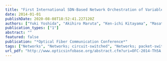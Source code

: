 ```yaml
---
title: "First International SDN-Based Network Orchestration of Variable-Capacity OPS over Programmable Flexi-Grid EON"
date: 2014-01-01
publishDate: 2020-08-08T18:52:41.227120Z
authors: ["Yuki Yoshida", "Akihiro Maruta", "Ken-ichi Kitayama", "Masato Nishihara", "Toshiki Tanaka", "Tomoo Takahara", "Jens Rasmussen", "Noboru Yoshikane", "Takehiro Tsuritani", "Itsuro Morita", " others"]
publication_types: ["1"]
abstract: ""
featured: false
publication: "*Optical Fiber Communication Conference*"
tags: ["Networks", "Networks; circuit-switched", "Networks; packet-switched"]
url_pdf: "http://www.opticsinfobase.org/abstract.cfm?uri=OFC-2014-Th5A.2"
---
```


